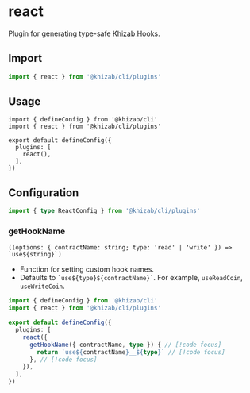 # react

Plugin for generating type-safe [Khizab Hooks](/react/api/hooks).

## Import

```ts
import { react } from '@khizab/cli/plugins'
```

## Usage

```ts{2,6}
import { defineConfig } from '@khizab/cli'
import { react } from '@khizab/cli/plugins'

export default defineConfig({
  plugins: [
    react(),
  ],
})
```

## Configuration

```ts
import { type ReactConfig } from '@khizab/cli/plugins'
```

### getHookName

``((options: { contractName: string; type: 'read' | 'write' }) => `use${string}`) ``

- Function for setting custom hook names.
- Defaults to `` `use${type}${contractName}` ``. For example, `useReadCoin`, `useWriteCoin`.

```ts
import { defineConfig } from '@khizab/cli'
import { react } from '@khizab/cli/plugins'

export default defineConfig({
  plugins: [
    react({
      getHookName({ contractName, type }) { // [!code focus]
        return `use${contractName}__${type}` // [!code focus]
      }, // [!code focus]
    }),
  ],
})
```

